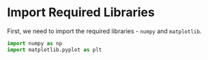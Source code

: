 # Import Required Libraries

First, we need to import the required libraries - `numpy` and `matplotlib`.

```python
import numpy as np
import matplotlib.pyplot as plt
```
